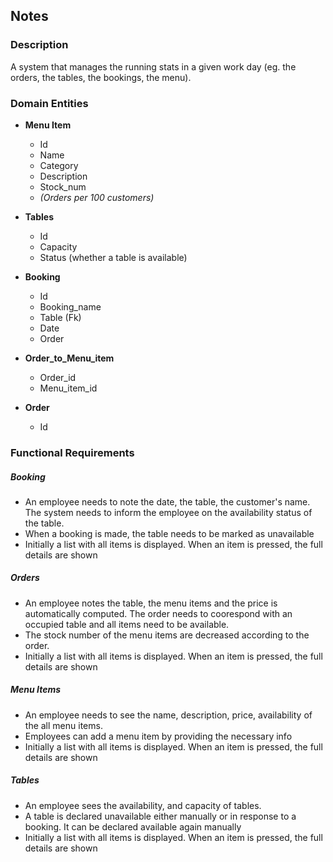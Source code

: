 ## Notes

### Description
A system that manages the running stats in a given work day (eg. the orders, the tables, the bookings, the menu).

### Domain Entities

* **Menu Item**
  * Id
  * Name
  * Category
  * Description
  * Stock_num 
  * *(Orders per 100 customers)*

* **Tables**
  * Id
  * Capacity
  * Status (whether a table is available)

* **Booking**
  * Id
  * Booking_name
  * Table (Fk)
  * Date
  * Order

* **Order_to_Menu_item**
  * Order_id
  * Menu_item_id

* **Order**
  * Id

### Functional Requirements

##### Booking
* An employee needs to note the date, the table, the customer's name. The system needs to inform the employee on the availability status of the table.
* When a booking is made, the table needs to be marked as unavailable
* Initially a list with all items is displayed. When an item is pressed, the full details are shown

##### Orders
* An employee notes the table, the menu items and the price is automatically computed. The order needs to coorespond with an occupied table and all items need to be available.
* The stock number of the menu items are decreased according to the order.
* Initially a list with all items is displayed. When an item is pressed, the full details are shown

##### Menu Items
* An employee needs to see the name, description, price, availability of the all menu items.
* Employees can add a menu item by providing the necessary info
* Initially a list with all items is displayed. When an item is pressed, the full details are shown

##### Tables
* An employee sees the availability, and capacity of tables.
* A table is declared unavailable either manually or in response to a booking. It can be declared available again manually
* Initially a list with all items is displayed. When an item is pressed, the full details are shown
